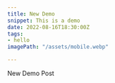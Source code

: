 ```yaml
---
title: New Demo
snippet: This is a demo
date: 2022-08-16T18:30:00Z
tags:
- hello
imagePath: "/assets/mobile.webp"

---
```

New Demo Post